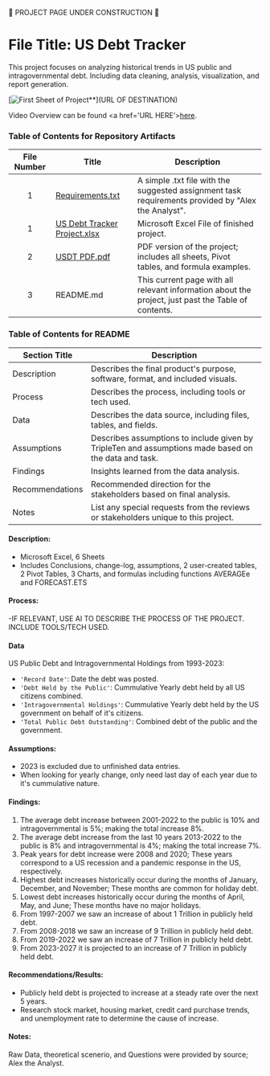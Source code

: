 
🚧 PROJECT PAGE UNDER CONSTRUCTION 🚧

# File Title: US Debt Tracker

This project focuses on analyzing historical trends in US public and intragovernmental debt.
Including data cleaning, analysis, visualization, and report generation.

[<img src="https://github.com/Tiffany-Bergett/Data_Projects_Personal_Projects/blob/main/Images/USDT.1.ES.png" alt="First Sheet of Project**">](URL OF DESTINATION)

Video Overview can be found <a href='URL HERE’><u>here</u>.</a>

### Table of Contents for Repository Artifacts
| File Number | Title | Description |
| :-----------: | ----------- |----------- |
| 1 | [Requirements.txt](https://github.com/Tiffany-Bergett/Data_Projects_Personal_Projects/blob/main/US%20Debt%20Tracker/Requirements.txt) | A simple .txt file with the suggested assignment task requirements provided by "Alex the Analyst". |
| 1 | [US Debt Tracker Project.xlsx](https://github.com/Tiffany-Bergett/Data_Projects_Personal_Projects/blob/main/US%20Debt%20Tracker/US%20Debt%20Tracker%20Project.xlsx) | Microsoft Excel File of finished project. |
| 2 | [USDT PDF.pdf](https://github.com/Tiffany-Bergett/Data_Projects_Personal_Projects/blob/main/US%20Debt%20Tracker/USDT%20PDF.pdf) | PDF version of the project; includes all sheets, Pivot tables, and formula examples. |
| 3 | README.md | This current page with all relevant information about the project, just past the Table of contents. |

### Table of Contents for README
| Section Title | Description |
| ----------- |----------- |
| Description | Describes the final product's purpose, software, format, and included visuals. |
| Process | Describes the process, including tools or tech used. |
| Data | Describes the data source, including files, tables, and fields. |
| Assumptions | Describes assumptions to include given by TripleTen and assumptions made based on the data and task. |
| Findings | Insights learned from the data analysis. |
| Recommendations | Recommended direction for the stakeholders based on final analysis. |
| Notes | List any special requests from the reviews or stakeholders unique to this project. |

#### Description:
- Microsoft Excel, 6 Sheets
- Includes Conclusions, change-log, assumptions, 2 user-created tables, 2 Pivot Tables, 3 Charts, and formulas including functions AVERAGEe and FORECAST.ETS

#### Process:
-IF RELEVANT, USE AI TO DESCRIBE THE PROCESS OF THE PROJECT. INCLUDE TOOLS/TECH USED.

#### Data
US Public Debt and Intragovernmental Holdings from 1993-2023:
- `'Record Date'`: Date the debt was posted.
- `'Debt Held by the Public'`: Cummulative Yearly debt held by all US citizens combined.
- `'Intragovernmental Holdings'`: Cummulative Yearly debt held by the US government on behalf of it's citizens.
- `'Total Public Debt Outstanding'`: Combined debt of the public and the government.

#### Assumptions:
- 2023 is excluded due to unfinished data entries.
- When looking for yearly change, only need last day of each year due to it's cummulative nature.

#### Findings:
1) The average debt increase between 2001-2022 to the public is 10% and intragovernmental is 5%; making the total increase 8%.						
2)  The average debt increase from the last 10 years 2013-2022 to the public is 8% and intragovernmental is 4%; making the total increase 7%.						
3) Peak years for debt increase were 2008 and 2020; These years correspond to a US recession and a pandemic response in the US, respectively.											
4) Highest debt increases historically occur during the months of January, December, and November; These months are common for holiday debt.						
5) Lowest debt increases historically occur during the months of April, May, and June; These months have no major holidays.											
6) From 1997-2007 we saw an increase of about 1 Trillion in publicly held debt.						
7) From 2008-2018 we saw an increase of 9 Trillion in publicly held debt.						
8) From 2019-2022 we saw an increase of 7 Trillion in publicly held debt.						
9) From 2023-2027 it is projected to an increase of 7 Trillion in publicly held debt.						

#### Recommendations/Results:
- Publicly held debt is projected to increase at a steady rate over the next 5 years.						
- Research stock market, housing market, credit card purchase trends, and unemployment rate to determine the cause of increase.						

#### Notes:
Raw Data, theoretical scenerio, and Questions were provided by source; Alex the Analyst.
